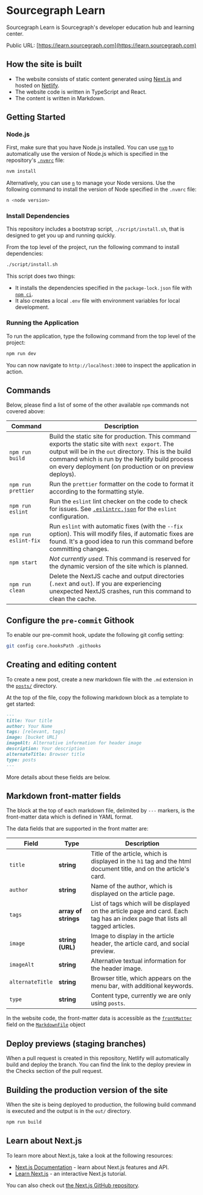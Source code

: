 # Sourcegraph Learn

Sourcegraph Learn is Sourcegraph's developer education hub and learning center.

Public URL: [https://learn.sourcegraph.com](https://learn.sourcegraph.com)

## How the site is built

- The website consists of static content generated using [Next.js](https://nextjs.org) and hosted on [Netlify](https://www.netlify.com/).
- The website code is written in TypeScript and React.
- The content is written in Markdown.

## Getting Started

### Node.js

First, make sure that you have Node.js installed. You can use [`nvm`](https://github.com/nvm-sh/nvm) to automatically use the version of Node.js which is specified in the repository's [`.nvmrc`](./.nvmrc) file:

```sh
nvm install
```

Alternatively, you can use [`n`](https://www.npmjs.com/package/n) to manage your Node versions. Use the following command to install the version of Node specified in the `.nvmrc` file:

```sh 
n <node version>
```

### Install Dependencies

This repository includes a bootstrap script, `./script/install.sh`, that is designed to get you up and running quickly. 

From the top level of the project, run the following command to install dependencies:

```sh
./script/install.sh
```
This script does two things:
- It installs the dependencies specified in the `package-lock.json` file with [`npm ci`](https://docs.npmjs.com/cli/v7/commands/npm-ci).
- It also creates a local `.env` file with environment variables for local development. 

### Running the Application

To run the application, type the following command from the top level of the project:

```sh
npm run dev
```
You can now navigate to `http://localhost:3000` to inspect the application in action.

## Commands

Below, please find a list of some of the other available `npm` commands not covered above:

| Command              | Description 
| -------------------- | -------------------------- | 
| `npm run build`      | Build the static site for production. This command exports the static site with `next export`. The output will be in the `out` directory. This is the build command which is run by the Netlify build process on every deployment (on production or on preview deploys).                      |
| `npm run prettier`   | Run the `prettier` formatter on the code to format it according to the formatting style.                                                                                                                                                                      |
| `npm run eslint`     | Run the `eslint` lint checker on the code to check for issues. See [`.eslintrc.json`](./.eslintrc.json) for the `eslint` configuration.         |
| `npm run eslint-fix` | Run `eslint` with automatic fixes (with the `--fix` option). This will modify files, if automatic fixes are found. It's a good idea to run this command before committing changes.                                                                                      |
| `npm start`          | _Not currently used_. This command is reserved for the dynamic version of the site which is planned.                                                                                                                                                                     |
| `npm run clean`      | Delete the NextJS cache and output directories (`.next` and `out`). If you are experiencing unexpected NextJS crashes, run this command to clean the cache.                                                                                                                              |


## Configure the `pre-commit` Githook

To enable our pre-commit hook, update the following git config setting:

```sh
git config core.hooksPath .githooks
```

## Creating and editing content

To create a new post, create a new markdown file with the `.md` extension in the [`posts/`](./posts) directory.

At the top of the file, copy the following markdown block as a template to get started:

```md
---
title: Your title
author: Your Name
tags: [relevant, tags]
image: [bucket URL]
imageAlt: Alternative information for header image
description: Your description
alternateTitle: Browser title
type: posts
---
```

More details about these fields are below.

## Markdown front-matter fields

The block at the top of each markdown file, delimited by `---` markers, is the front-matter data which is defined in YAML format.

The data fields that are supported in the front matter are:

| Field         | Type                       | Description                                                                                                                   |
| ------------- | -------------------------- | ----------------------------------------------------------------------------------------------------------------------------- |
| `title`       | **string**                 | Title of the article, which is displayed in the `h1` tag and the html document title, and on the article's card.              |
| `author`      | **string**                 | Name of the author, which is displayed on the article page.                                                                   |
| `tags`        | **array of strings**       | List of tags which will be displayed on the article page and card. Each tag has an index page that lists all tagged articles. |
| `image`       | **string (URL)**           | Image to display in the article header, the article card, and social preview.              |
| `imageAlt`    | **string**                 | Alternative textual information for the header image.                           |
| `alternateTitle` | **string**              | Browser title, which appears on the menu bar, with additional keywords.                                      |
| `type`        | **string**                 | Content type, currently we are only using `posts`.                           |

In the website code, the front-matter data is accessible as the [`frontMatter`](./util/FrontMatter.ts) field on the [`MarkdownFile`](./util/MarkdownFile.ts) object

## Deploy previews (staging branches)

When a pull request is created in this repository, Netlify will automatically build and deploy the branch. You can find the link to the deploy preview in the Checks section of the pull request.

## Building the production version of the site

When the site is being deployed to production, the following build command is executed and the output is in the `out/` directory.

```sh
npm run build
```

## Learn about Next.js

To learn more about Next.js, take a look at the following resources:

- [Next.js Documentation](https://nextjs.org/docs) - learn about Next.js features and API.
- [Learn Next.js](https://nextjs.org/learn) - an interactive Next.js tutorial.

You can also check out [the Next.js GitHub repository](https://github.com/vercel/next.js/).

